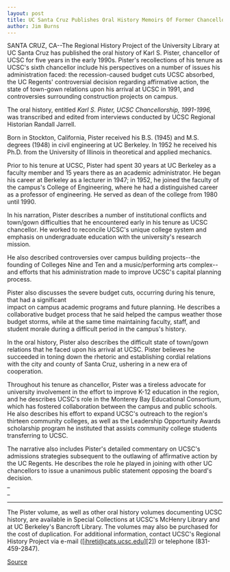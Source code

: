 ```yaml
---
layout: post
title: UC Santa Cruz Publishes Oral History Memoirs Of Former Chancellor Karl S. Pister
author: Jim Burns
---
```


SANTA CRUZ, CA--The Regional History Project of the University Library at UC Santa Cruz has published the oral history of Karl S. Pister, chancellor of UCSC for five years in the early 1990s. Pister's recollections of his tenure as UCSC's sixth chancellor include his perspectives on a number of issues his administration faced: the recession-caused budget cuts UCSC absorbed, the UC Regents' controversial decision regarding affirmative action, the state of town-gown relations upon his arrival at UCSC in 1991, and controversies surrounding construction projects on campus.

The oral history, entitled _Karl S. Pister, UCSC Chancellorship, 1991-1996,_ was transcribed and edited from interviews conducted by UCSC Regional Historian Randall Jarrell.

Born in Stockton, California, Pister received his B.S. (1945) and M.S. degrees (1948) in civil engineering at UC Berkeley. In 1952 he received his Ph.D. from the University of Illinois in theoretical and applied mechanics.

Prior to his tenure at UCSC, Pister had spent 30 years at UC Berkeley as a faculty member and 15 years there as an academic administrator. He began his career at Berkeley as a lecturer in 1947; in 1952, he joined the faculty of the campus's College of Engineering, where he had a distinguished career as a professor of engineering. He served as dean of the college from 1980 until 1990.

In his narration, Pister describes a number of institutional conflicts and town/gown difficulties that he encountered early in his tenure as UCSC chancellor. He worked to reconcile UCSC's unique college system and emphasis on undergraduate education with the university's research mission.

He also described controversies over campus building projects--the founding of Colleges Nine and Ten and a music/performing arts complex--and efforts that his administration made to improve UCSC's capital planning process.

Pister also discusses the severe budget cuts, occurring during his tenure, that had a significant   
impact on campus academic programs and future planning. He describes a collaborative budget process that he said helped the campus weather those budget storms, while at the same time maintaining faculty, staff, and student morale during a difficult period in the campus's history.

In the oral history, Pister also describes the difficult state of town/gown relations that he faced upon his arrival at UCSC. Pister believes he succeeded in toning down the rhetoric and establishing cordial relations with the city and county of Santa Cruz, ushering in a new era of cooperation.

Throughout his tenure as chancellor, Pister was a tireless advocate for university involvement in the effort to improve K-12 education in the region, and he describes UCSC's role in the Monterey Bay Educational Consortium, which has fostered collaboration between the campus and public schools. He also describes his effort to expand UCSC's outreach to the region's thirteen community colleges, as well as the Leadership Opportunity Awards scholarship program he instituted that assists community college students transferring to UCSC.

The narrative also includes Pister's detailed commentary on UCSC's admissions strategies subsequent to the outlawing of affirmative action by the UC Regents. He describes the role he played in joining with other UC chancellors to issue a unanimous public statement opposing the board's decision.  
_  
_

* * *

The Pister volume, as well as other oral history volumes documenting UCSC history, are available in Special Collections at UCSC's McHenry Library and at UC Berkeley's Bancroft Library. The volumes may also be purchased for the cost of duplication. For additional information, contact UCSC's Regional History Project via e-mail ([ihreti@cats.ucsc.edu][2]) or telephone (831-459-2847).

[Source](http://www1.ucsc.edu/news_events/press_releases/archive/00-01/03-01/pister.html "Permalink to UCSC Press Release: Pister oral history published")
